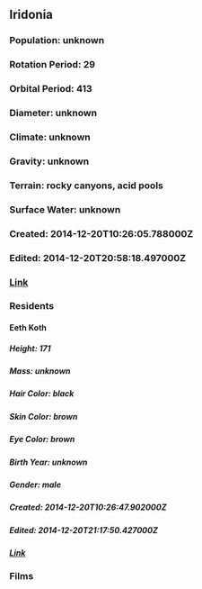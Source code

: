 ## Iridonia
### Population: unknown
### Rotation Period: 29
### Orbital Period: 413
### Diameter: unknown
### Climate: unknown
### Gravity: unknown
### Terrain: rocky canyons, acid pools
### Surface Water: unknown
### Created: 2014-12-20T10:26:05.788000Z
### Edited: 2014-12-20T20:58:18.497000Z
### [Link](https://swapi.dev/api/planets/45/)
### Residents
#### Eeth Koth
##### Height: 171
##### Mass: unknown
##### Hair Color: black
##### Skin Color: brown
##### Eye Color: brown
##### Birth Year: unknown
##### Gender: male
##### Created: 2014-12-20T10:26:47.902000Z
##### Edited: 2014-12-20T21:17:50.427000Z
##### [Link](https://swapi.dev/api/people/54/)
### Films